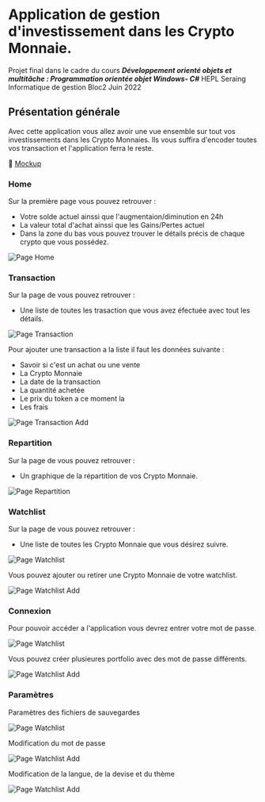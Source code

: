# Application de gestion d'investissement dans les Crypto Monnaie. #

Projet final dans le cadre du cours ***Développement orienté objets et multitâche : Programmation orientée objet Windows- C#***
HEPL Seraing Informatique de gestion Bloc2 Juin 2022

## Présentation générale
Avec cette application vous allez avoir une vue ensemble sur tout vos investissements dans les Crypto Monnaies. Ils vous suffira d'encoder toutes vos transaction et l'application ferra le reste. 
<!-- -->
:page_facing_up: [Mockup](https://github.com/hepl-csb-student22/labo-final-TheoDeb/blob/main/documentation/mockups.pdf)
<!-- -->
### Home
Sur la première page vous pouvez retrouver :
+ Votre solde actuel ainssi que l'augmentaion/diminution en 24h
+ La valeur total d'achat ainssi que les Gains/Pertes actuel
+ Dans la zone du bas vous pouvez trouver le détails précis de chaque crypto que vous possédez.
<!-- -->
![Page Home](https://github.com/hepl-csb-student22/labo-final-TheoDeb/blob/main/Documentation/screenshot/home.png)
<!-- -->
### Transaction
Sur la page de vous pouvez retrouver :
+ Une liste de toutes les trasaction que vous avez éfectuée avec tout les détails.
<!-- -->
![Page Transaction](https://github.com/hepl-csb-student22/labo-final-TheoDeb/blob/main/Documentation/screenshot/transaction.png)
<!-- -->
Pour ajouter une transaction a la liste il faut les données suivante :
+ Savoir si c'est un achat ou une vente
+ La Crypto Monnaie
+ La date de la transaction
+ La quantité achetée
+ Le prix du token a ce moment la
+ Les frais
<!-- -->
![Page Transaction Add](https://github.com/hepl-csb-student22/labo-final-TheoDeb/blob/main/Documentation/screenshot/transaction_add.png)
<!-- -->
### Repartition
Sur la page de vous pouvez retrouver :
+ Un graphique de la répartition de vos Crypto Monnaie.
<!-- -->
![Page Repartition](https://github.com/hepl-csb-student22/labo-final-TheoDeb/blob/main/Documentation/screenshot/repartition.png)
<!-- -->
### Watchlist
Sur la page de vous pouvez retrouver :
+ Une liste de toutes les Crypto Monnaie que vous désirez suivre.
<!-- -->
![Page Watchlist](https://github.com/hepl-csb-student22/labo-final-TheoDeb/blob/main/Documentation/screenshot/watchlist.png)
<!-- -->
Vous pouvez ajouter ou retirer une Crypto Monnaie de votre watchlist.
<!-- -->
![Page Watchlist Add](https://github.com/hepl-csb-student22/labo-final-TheoDeb/blob/main/Documentation/screenshot/watchlist_add.png)
<!-- -->
### Connexion
Pour pouvoir accéder a l'application vous devrez entrer votre mot de passe.
<!-- -->
![Page Watchlist](https://github.com/hepl-csb-student22/labo-final-TheoDeb/blob/main/Documentation/screenshot/login.png)
<!-- -->
Vous pouvez créer plusieures portfolio avec des mot de passe différents.
<!-- -->
![Page Watchlist Add](https://github.com/hepl-csb-student22/labo-final-TheoDeb/blob/main/Documentation/screenshot/login_add.png)
<!-- -->

### Paramètres
Paramètres des fichiers de sauvegardes
<!-- -->
![Page Watchlist](https://github.com/hepl-csb-student22/labo-final-TheoDeb/blob/main/Documentation/screenshot/parametre_fichier.png)
<!-- -->
Modification du mot de passe
<!-- -->
![Page Watchlist Add](https://github.com/hepl-csb-student22/labo-final-TheoDeb/blob/main/Documentation/screenshot/parametre_motdepassse.png)
<!-- -->
Modification de la langue, de la devise et du thème
<!-- -->
![Page Watchlist Add](https://github.com/hepl-csb-student22/labo-final-TheoDeb/blob/main/Documentation/screenshot/parametre_affichage.png)
<!-- -->
